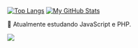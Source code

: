 
[![Top Langs](https://github-readme-stats.vercel.app/api/top-langs/?username=otaviosbms&langs_count=8&theme=tokyonight)](https://github.com/otaviosbms/github-readme-stats)
[![My GitHub Stats](https://github-readme-stats.vercel.app/api/?username=otaviosbms&count_private=true&theme=tokyonight&showicons=true)]()


🌱 Atualmente estudando JavaScript e PHP.

 <a href="https://www.linkedin.com/in/ot%C3%A1vio-sbms-204165245/" target="_blank"><img src="https://img.shields.io/badge/-LinkedIn-%230077B5?style=for-the-badge&logo=linkedin&logoColor=white" target="_blank"></a> 
<!--
**otaviosbms/otaviosbms** is a ✨ _special_ ✨ repository because its `README.md` (this file) appears on your GitHub profile.

Here are some ideas to get you started:

- 🔭 I’m currently working on ...
- 🌱 I’m currently learning ...
- 👯 I’m looking to collaborate on ...
- 🤔 I’m looking for help with ...
- 💬 Ask me about ...
- 📫 How to reach me: ...
- 😄 Pronouns: ...
- ⚡ Fun fact: ...
-->
